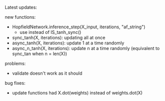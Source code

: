 Latest updates:

new functions:
- HopfieldNetwork.inference_step(X_input, iterations, "af_string")
    - use instead of IS_tanh_sync()
- sync_tanh(X, iterations): updating all at once
- async_tanh(X, iterations): update 1 at a time randomly
- async_n_tanh(X, iterations): update n at a time randomly (equivalent to sync_tan when n = len(X))

problems:
- validate doesn't work as it should

bug fixes:
- update functions had X.dot(weights) instead of weights.dot(X)
